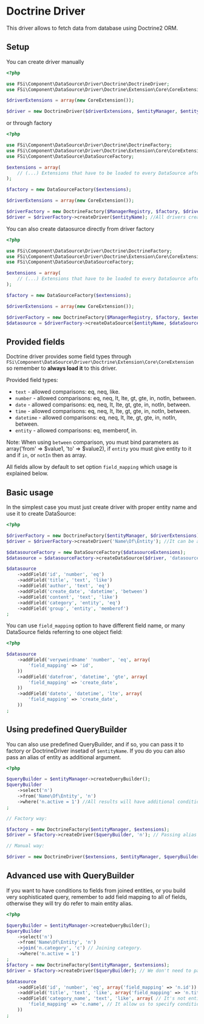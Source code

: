 # Doctrine Driver #

This driver allows to fetch data from database using Doctrine2 ORM. 

## Setup ##

You can create driver manually

``` php
<?php

use FSi\Component\DataSource\Driver\Doctrine\DoctrineDriver;
use FSi\Component\DataSource\Driver\Doctrine\Extension\Core\CoreExtension;

$driverExtensions = array(new CoreExtension());

$driver = new DoctrineDriver($driverExtensions, $entityManager, $entityName);

```

or through factory

``` php
<?php

use FSi\Component\DataSource\Driver\Doctrine\DoctrineFactory;
use FSi\Component\DataSource\Driver\Doctrine\Extension\Core\CoreExtension;
use FSi\Component\DataSource\DataSourceFactory;

$extensions = array(
    // (...) Extensions that have to be loaded to every DataSource after creation.
);

$factory = new DataSourceFactory($extensions);

$driverExtensions = array(new CoreExtension());

$driverFactory = new DoctrineFactory($ManagerRegistry, $factory, $driverExtensions);
$driver = $driverFactory->createDriver($entityName); //All drivers created this way will have same set of $extensions loaded.

```

You can also create dataosurce directly from driver factory

``` php
<?php

use FSi\Component\DataSource\Driver\Doctrine\DoctrineFactory;
use FSi\Component\DataSource\Driver\Doctrine\Extension\Core\CoreExtension;
use FSi\Component\DataSource\DataSourceFactory;

$extensions = array(
    // (...) Extensions that have to be loaded to every DataSource after creation.
);

$factory = new DataSourceFactory($extensions);

$driverExtensions = array(new CoreExtension());

$driverFactory = new DoctrineFactory($ManagerRegistry, $factory, $extensions);
$datasource = $driverFactory->createDataSource($entityName, $dataSourceName); // All drivers created this way will have same set of $extensions loaded.

```

## Provided fields ##

Doctrine driver provides some field types through ``FSi\Component\DataSource\Driver\Doctrine\Extension\Core\CoreExtension``
so remember to **always load it** to this driver.

Provided field types:

* ``text`` - allowed comparisons: eq, neq, like.
* ``number`` - allowed comparisons: eq, neq, lt, lte, gt, gte, in, notIn, between.
* ``date`` - allowed comparisons: eq, neq, lt, lte, gt, gte, in, notIn, between.
* ``time`` - allowed comparisons: eq, neq, lt, lte, gt, gte, in, notIn, between.
* ``datetime`` - allowed comparisons: eq, neq, lt, lte, gt, gte, in, notIn, between.
* ``entity`` - allowed comparisons: eq, memberof, in.

Note: When using ``between`` comparison, you must bind parameters as array('from' => $value1, 'to' => $value2), 
if ``entity`` you must give entity to it and if ``in``, or ``notIn`` then as array.

All fields allow by default to set option ``field_mapping`` which usage is explained below.

## Basic usage ##

In the simplest case you must just create driver with proper entity name and use it to create DataSource:

``` php
<?php

$driverFactory = new DoctrineFactory($entityManager, $driverExtensions);
$driver = $driverFactory->createDriver('Name\Of\Entity'); //It can be any entity name that is known to Doctrine.

$datasourceFactory = new DataSourceFactory($datasourceExtensions);
$datasource = $datasourceFactory->createDataSource($driver, 'datasource_name');

$datasource
    ->addField('id', 'number', 'eq')
    ->addField('title', 'text', 'like')
    ->addField('author', 'text', 'eq')
    ->addField('create_date', 'datetime', 'between')
    ->addField('content', 'text', 'like')
    ->addField('category', 'entity', 'eq')
    ->addField('group', 'entity', 'memberof')
;
```

You can use ``field_mapping`` option to have different field name, or many DataSource fields referring to one object field:

``` php
<?php

$datasource
    ->addField('veryweirdname' 'number', 'eq', array(
        'field_mapping' => 'id',
    ))
    ->addField('datefrom', 'datetime', 'gte', array(
        'field_mapping' => 'create_date',
    ))
    ->addField('dateto', 'datetime', 'lte', array(
        'field_mapping' => 'create_date',
    ))
;
```

## Using predefined QueryBuilder ##

You can also use predefined QueryBuilder, and if so, you can pass it to factory or DoctrineDriver insetad of ``$entityName``.
If you do you can also pass an alias of entity as additional argument.

``` php
<?php

$queryBuilder = $entityManager->createQueryBuilder();
$queryBuilder
    ->select('n')
    ->from('Name\Of\Entity', 'n')
    ->where('n.active = 1') //All results will have additional condition.
;

// Factory way:

$factory = new DoctrineFactory($entityManager, $extensions);
$driver = $factory->createDriver($queryBuilder, 'n'); // Passing alias which otherwise would be guessed from root entity of $queryBuilder.

// Manual way:

$driver = new DoctrineDriver($extensions, $entityManager, $queryBuilder, 'n'); // Passing alias which otherwise would be guessed from root entity of $queryBuilder.
```

## Advanced use with QueryBuilder ##

If you want to have conditions to fields from joined entities, or you build very sophisticated query,
remember to add field mapping to all of fields, otherwise they will try do refer to main entity alias.

``` php
<?php

$queryBuilder = $entityManager->createQueryBuilder();
$queryBuilder
    ->select('n')
    ->from('Name\Of\Entity', 'n')
    ->join('n.category', 'c') // Joining category.
    ->where('n.active = 1')
;
$factory = new DoctrineFactory($entityManager, $extensions);
$driver = $factory->createDriver($queryBuilder); // We don't need to pass alias, if we specify field mappings.

$datasource
    ->addField('id', 'number', 'eq', array('field_mapping' => 'n.id'))
    ->addField('title', 'text', 'like', array('field_mapping' => 'n.title'))
    ->addField('category_name', 'text', 'like', array( // It's not entity field anymore.
        'field_mapping' => 'c.name', // It allow us to specify condition for category name, not just category (as entity).
    ))
;

```
